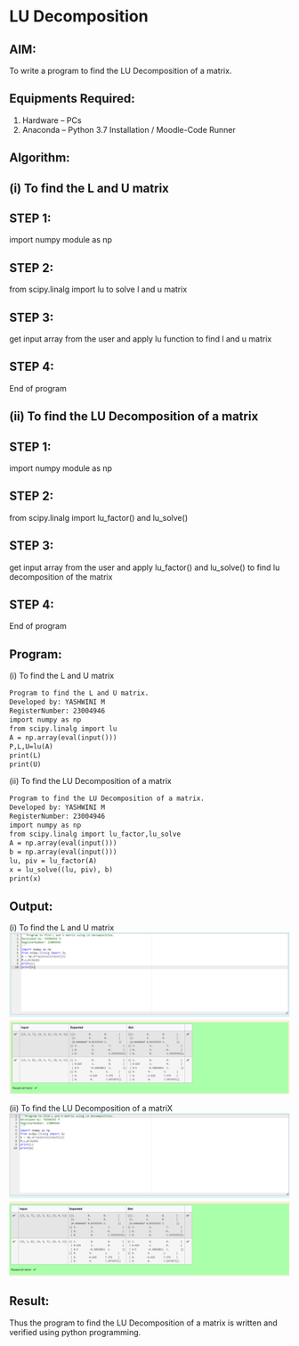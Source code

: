 # LU Decomposition 

## AIM:
To write a program to find the LU Decomposition of a matrix.

## Equipments Required:
1. Hardware – PCs
2. Anaconda – Python 3.7 Installation / Moodle-Code Runner

## Algorithm:
## (i) To find the L and U matrix
## STEP 1:
import numpy module as np 
## STEP 2:
from scipy.linalg import lu to solve l and u matrix
## STEP 3:
get input array from the user and apply lu function to find l and u matrix
## STEP 4:
End of program

## (ii) To find the LU Decomposition of a matrix
## STEP 1:
import numpy module as np 
## STEP 2:
from scipy.linalg import lu_factor() and lu_solve() 
## STEP 3:
get input array from the user and apply lu_factor() and lu_solve() to find lu decomposition of the matrix
## STEP 4:
End of program

## Program:
(i) To find the L and U matrix
```
Program to find the L and U matrix.
Developed by: YASHWINI M
RegisterNumber: 23004946
import numpy as np
from scipy.linalg import lu
A = np.array(eval(input()))
P,L,U=lu(A)
print(L)
print(U)
```
(ii) To find the LU Decomposition of a matrix
```
Program to find the LU Decomposition of a matrix.
Developed by: YASHWINI M
RegisterNumber: 23004946
import numpy as np
from scipy.linalg import lu_factor,lu_solve
A = np.array(eval(input()))
b = np.array(eval(input()))
lu, piv = lu_factor(A)
x = lu_solve((lu, piv), b)
print(x)
```

## Output:
(i) To find the L and U matrix
![Alt text](<LU DECOMPOSITION.png>)

(ii) To find the LU Decomposition of a matriX
![Alt text](<LU MATRIX.png>)



## Result:
Thus the program to find the LU Decomposition of a matrix is written and verified using python programming.

